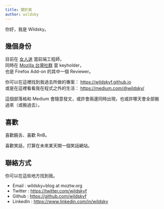 ```yaml
---
title: 關於我
author: wildsky
---
```

<!-- date: 2017-02-03T17:08:31+00:00 -->

你好，我是 Wildsky。

## 幾個身份

目前在 [女人迷](https://womany.net) 當前端工程師，<br />
同時在 [Mozilla 台灣社群](https://moztw.org) 當 keyholder，<br />
也是 Firefox Add-on 的其中一個 Reviewer。

你可以在這裡找到我過去所做的專案： <https://wildskyf.github.io> <br />
或是在這裡看看我在程式之外的生活： <https://medium.com/@wildsky/>

這個部落格和 Medium 會隨意發文，或許會兩邊同時出現，也或許哪天會全部搬過來（或搬過去）。


## 喜歡

喜歡饒舌、喜歡 RnB。

喜歡笑話，打算在未來某天開一個笑話網站。

## 聯絡方式

你可以在這些地方找到我。

- Email : wildsky+blog at moztw.org
- Twitter : <https://twitter.com/wildskyf>
- Github : <https://github.com/wildskyf>
- LinkedIn : <https://www.linkedin.com/in/wildsky>

